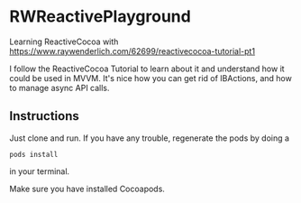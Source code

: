 # RWReactivePlayground
Learning ReactiveCocoa with https://www.raywenderlich.com/62699/reactivecocoa-tutorial-pt1

I follow the ReactiveCocoa Tutorial to learn about it and understand how it could be used in MVVM. It's nice how you can get rid of IBActions, and how to manage async API calls.

## Instructions

Just clone and run. If you have any trouble, regenerate the pods by doing a 

    pods install
    
in your terminal.

Make sure you have installed Cocoapods.
